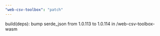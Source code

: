 ```yaml
---
"web-csv-toolbox": "patch"
---
```


build(deps): bump serde_json from 1.0.113 to 1.0.114 in /web-csv-toolbox-wasm
